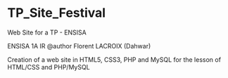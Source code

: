TP_Site_Festival
================

Web Site for a TP - ENSISA

ENSISA 1A IR
@author Florent LACROIX (Dahwar)

Creation of a web site in HTML5, CSS3, PHP and MySQL for the lesson of HTML/CSS and PHP/MySQL
